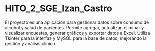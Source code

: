 # HITO_2_SGE_Izan_Castro
El proyecto es una aplicación para gestionar datos sobre consumo de alcohol y salud de pacientes. Permite agregar, actualizar, eliminar y visualizar encuestas, generar gráficos y exportar datos a Excel. Utiliza Tkinter para la interfaz y MySQL para la base de datos, mejorando la gestión y análisis clínico.

